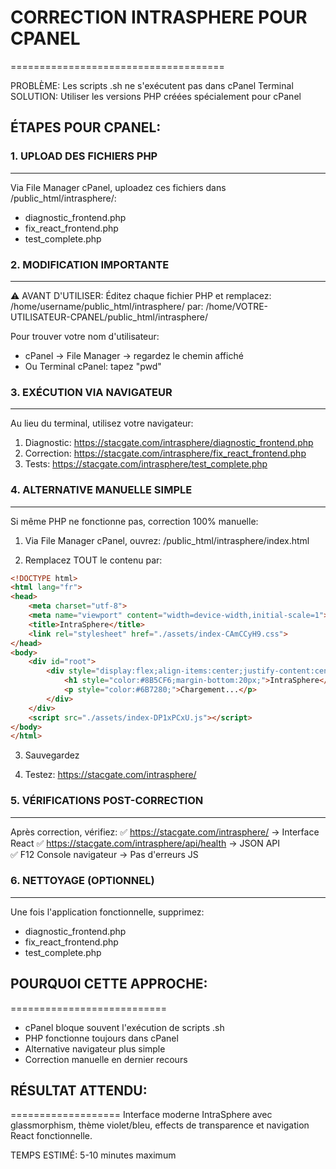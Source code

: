 
# CORRECTION INTRASPHERE POUR CPANEL
=====================================

PROBLÈME: Les scripts .sh ne s'exécutent pas dans cPanel Terminal
SOLUTION: Utiliser les versions PHP créées spécialement pour cPanel

## ÉTAPES POUR CPANEL:

### 1. UPLOAD DES FICHIERS PHP
------------------------------
Via File Manager cPanel, uploadez ces fichiers dans /public_html/intrasphere/:
- diagnostic_frontend.php
- fix_react_frontend.php  
- test_complete.php

### 2. MODIFICATION IMPORTANTE
------------------------------
⚠️ AVANT D'UTILISER: Éditez chaque fichier PHP et remplacez:
   /home/username/public_html/intrasphere/
par:
   /home/VOTRE-UTILISATEUR-CPANEL/public_html/intrasphere/

Pour trouver votre nom d'utilisateur:
- cPanel → File Manager → regardez le chemin affiché
- Ou Terminal cPanel: tapez "pwd"

### 3. EXÉCUTION VIA NAVIGATEUR
-------------------------------
Au lieu du terminal, utilisez votre navigateur:

1. Diagnostic: https://stacgate.com/intrasphere/diagnostic_frontend.php
2. Correction: https://stacgate.com/intrasphere/fix_react_frontend.php
3. Tests: https://stacgate.com/intrasphere/test_complete.php

### 4. ALTERNATIVE MANUELLE SIMPLE
----------------------------------
Si même PHP ne fonctionne pas, correction 100% manuelle:

1. Via File Manager cPanel, ouvrez: /public_html/intrasphere/index.html

2. Remplacez TOUT le contenu par:
```html
<!DOCTYPE html>
<html lang="fr">
<head>
    <meta charset="utf-8">
    <meta name="viewport" content="width=device-width,initial-scale=1">
    <title>IntraSphere</title>
    <link rel="stylesheet" href="./assets/index-CAmCCyH9.css">
</head>
<body>
    <div id="root">
        <div style="display:flex;align-items:center;justify-content:center;min-height:100vh;flex-direction:column;">
            <h1 style="color:#8B5CF6;margin-bottom:20px;">IntraSphere</h1>
            <p style="color:#6B7280;">Chargement...</p>
        </div>
    </div>
    <script src="./assets/index-DP1xPCxU.js"></script>
</body>
</html>
```

3. Sauvegardez

4. Testez: https://stacgate.com/intrasphere/

### 5. VÉRIFICATIONS POST-CORRECTION
------------------------------------
Après correction, vérifiez:
✅ https://stacgate.com/intrasphere/ → Interface React
✅ https://stacgate.com/intrasphere/api/health → JSON API  
✅ F12 Console navigateur → Pas d'erreurs JS

### 6. NETTOYAGE (OPTIONNEL)
----------------------------
Une fois l'application fonctionnelle, supprimez:
- diagnostic_frontend.php
- fix_react_frontend.php
- test_complete.php

## POURQUOI CETTE APPROCHE:
===========================
- cPanel bloque souvent l'exécution de scripts .sh
- PHP fonctionne toujours dans cPanel
- Alternative navigateur plus simple
- Correction manuelle en dernier recours

## RÉSULTAT ATTENDU:
===================
Interface moderne IntraSphere avec glassmorphism, thème violet/bleu, 
effects de transparence et navigation React fonctionnelle.

TEMPS ESTIMÉ: 5-10 minutes maximum
